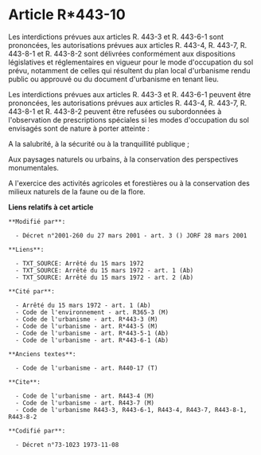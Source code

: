 # Article R*443-10

Les interdictions prévues aux articles R. 443-3 et R. 443-6-1 sont prononcées, les autorisations prévues aux articles R.
443-4, R. 443-7, R. 443-8-1 et R. 443-8-2 sont délivrées conformément aux dispositions législatives et réglementaires en
vigueur pour le mode d'occupation du sol prévu, notamment de celles qui résultent du plan local d'urbanisme rendu public ou
approuvé ou du document d'urbanisme en tenant lieu.

Les interdictions prévues aux articles R. 443-3 et R. 443-6-1 peuvent être prononcées, les autorisations prévues aux articles
R. 443-4, R. 443-7, R. 443-8-1 et R. 443-8-2 peuvent être refusées ou subordonnées à l'observation de prescriptions spéciales
si les modes d'occupation du sol envisagés sont de nature à porter atteinte :

A la salubrité, à la sécurité ou à la tranquillité publique ;

Aux paysages naturels ou urbains, à la conservation des perspectives monumentales.

A l'exercice des activités agricoles et forestières ou à la conservation des milieux naturels de la faune ou de la flore.

**Liens relatifs à cet article**

	**Modifié par**:

	  - Décret n°2001-260 du 27 mars 2001 - art. 3 () JORF 28 mars 2001

	**Liens**:

	  - TXT_SOURCE: Arrêté du 15 mars 1972
	  - TXT_SOURCE: Arrêté du 15 mars 1972 - art. 1 (Ab)
	  - TXT_SOURCE: Arrêté du 15 mars 1972 - art. 2 (Ab)

	**Cité par**:

	  - Arrêté du 15 mars 1972 - art. 1 (Ab)
	  - Code de l'environnement - art. R365-3 (M)
	  - Code de l'urbanisme - art. R*443-3 (M)
	  - Code de l'urbanisme - art. R*443-5 (M)
	  - Code de l'urbanisme - art. R*443-5-1 (Ab)
	  - Code de l'urbanisme - art. R*443-6-1 (Ab)

	**Anciens textes**:

	  - Code de l'urbanisme - art. R440-17 (T)

	**Cite**:

	  - Code de l'urbanisme - art. R443-4 (M)
	  - Code de l'urbanisme - art. R443-7 (M)
	  - Code de l'urbanisme R443-3, R443-6-1, R443-4, R443-7, R443-8-1, R443-8-2

	**Codifié par**:

	  - Décret n°73-1023 1973-11-08
